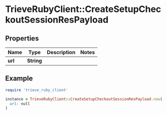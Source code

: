 # TrieveRubyClient::CreateSetupCheckoutSessionResPayload

## Properties

| Name | Type | Description | Notes |
| ---- | ---- | ----------- | ----- |
| **url** | **String** |  |  |

## Example

```ruby
require 'trieve_ruby_client'

instance = TrieveRubyClient::CreateSetupCheckoutSessionResPayload.new(
  url: null
)
```

